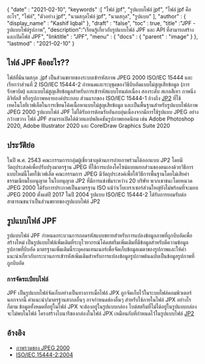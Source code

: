{
  "date" : "2021-02-10",
  "keywords" :[ "ไฟล์ jpf", "รูปแบบไฟล์ jpf", "ไฟล์ jpf คืออะไร", "ไฟล์", "ตัวอย่าง jpf", "นามสกุลไฟล์ jpf", "นามสกุล", "รูปแบบ" ],
  "author" : {
    "display_name" : "Kashif Iqbal"
},
  "draft" : "false",
  "toc" : true,
  "title" :"JPF - รูปแบบไฟล์รูปภาพ",
  "description":"เรียนรู้เกี่ยวกับรูปแบบไฟล์ JPF และ API ที่สามารถสร้างและเปิดไฟล์ JPF",
  "linktitle" : "JPF",
  "menu" : {
    "docs" : {
      "parent" : "image"
}
},
  "lastmod" : "2021-02-10"
}

## ไฟล์ JPF คืออะไร?? ##

ไฟล์ที่มีนามสกุล .jpf เป็นส่วนขยายของระบบเข้ารหัสภาพ JPEG 2000 ISO/IEC 15444 และเรียกว่าส่วนที่ 2 ISO/IEC 15444-2 กำหนดและระบุชุดของวิธีบีบอัดแบบไม่สูญเสียข้อมูล (การรักษาบิต) และแบบไม่สูญเสียข้อมูลสำหรับการเข้ารหัสแบบโทนต่อเนื่อง สองระดับ สเกลสีเทา ภาพนิ่งดิจิทัลสี หรือรูปภาพหลายองค์ประกอบ ส่วนแรกของ ISO/IEC 15444-1 อ้างถึง [JP2](/th/image/jp2/) ที่ใช้เทคโนโลยีเวฟเล็ตในการเขียนโค้ดเนื้อหาแบบไม่สูญเสียข้อมูล และเป็นพื้นฐานสำหรับรูปแบบไฟล์ภาพ JPEG 2000 รูปแบบไฟล์ JPF ไม่ได้รับการต้อนรับอันอบอุ่นเนื่องจากมีการใช้รูปแบบ JPEG อย่างกว้างขวาง ไฟล์ JPF สามารถเปิดได้ด้วยแอปพลิเคชันรูปภาพยอดนิยม เช่น Adobe Photoshop 2020, Adobe Illustrator 2020 และ CorelDraw Graphics Suite 2020

## ประวัติย่อ

ในปี พ.ศ. 2543 คณะกรรมการกลุ่มผู้เชี่ยวชาญด้านการถ่ายภาพร่วมได้ออกแบบ JP2 โดยมีวัตถุประสงค์เพื่อปรับปรุงมาตรฐาน JPEG ที่ใช้การแปลงโคไซน์แบบแยกส่วนของตนเองด้วยวิธีการแบบใหม่นี้โดยใช้เวฟเล็ต คณะกรรมการ JPEG มีวัตถุประสงค์เพื่อให้วิธีการพื้นฐานโดยไม่เสียค่าธรรมเนียมใบอนุญาต ในใบอนุญาต JP2 ที่มีการแข่งขันระหว่าง 20 บริษัท พวกเขาชนะโดยหนวด JPEG 2000 ได้รับการประกาศเป็นมาตรฐาน ISO แม้ว่าเว็บเบราเซอร์ส่วนใหญ่ยังไม่พร้อมที่จะมอบ JPEG 2000 ตั้งแต่ปี 2017 ในปี 2004 รูปแบบ ISO/IEC 15444-2 ได้รับการยอมรับต่อสาธารณชนว่าเป็นส่วนขยายของรูปแบบไฟล์ JP2

## รูปแบบไฟล์ JPF

รูปแบบไฟล์ JPF กำหนดกระบวนการถอดรหัสแบบขยายสำหรับการแปลงข้อมูลภาพที่ถูกบีบอัดเพื่อสร้างใหม่ เป็นรูปแบบไฟล์เพิ่มเติมที่ระบุไวยากรณ์โค้ดสตรีมเพิ่มเติมที่มีข้อมูลสำหรับตีความข้อมูลรูปภาพที่บีบอัด มาตรฐานเพิ่มเติมนี้ระบุคอนเทนเนอร์เพื่อจัดเก็บข้อมูลเมตาของรูปภาพและให้คำแนะนำเกี่ยวกับกระบวนการเข้ารหัสเพิ่มเติมสำหรับการแปลงข้อมูลรูปภาพต้นฉบับเป็นข้อมูลรูปภาพที่ถูกบีบอัด

### การจัดระเบียบไฟล์

JPF เป็นรูปแบบไฟล์จัดเก็บอย่างเป็นทางการเมื่อไฟล์ JPX ถูกจัดเก็บไว้ในระบบไฟล์คอมพิวเตอร์ นอกจากนี้ คำแนะนำ/มาตรฐานสากลอื่นๆ อาจกำหนดช่องอื่นๆ สำหรับใช้ภายในไฟล์ JPX อย่างไรก็ตาม ข้อมูลทั้งหมดที่อยู่ในไฟล์ JPX จะต้องอยู่ในรูปแบบกล่อง ไบต์สตรีมที่ไม่ได้อยู่ในรูปแบบกล่องจะไม่พบในไฟล์ โครงสร้างไบนารีของกล่องในไฟล์ JPX เหมือนกับที่กำหนดไว้ในรูปแบบไฟล์ [JP2](/th/image/jp2/)

## อ้างอิง ##

* [ภาพรวมของ JPEG 2000](https://jpeg.org/jpeg2000/)
* [ISO/IEC 15444-2:2004](https://www.iso.org/standard/33160.html)

